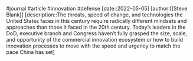 #journal #article #innovation #defense
[date::2022-05-05]
[author:[[Steve Blank]]
[description::The threats, speed of change, and technologies the United States faces in this century require radically different mindsets and approaches than those it faced in the 20th century. Today’s leaders in the DoD, executive branch and Congress haven’t fully grasped the size, scale, and opportunity of the commercial innovation ecosystem or how to build innovation processes to move with the speed and urgency to match the pace China has set]